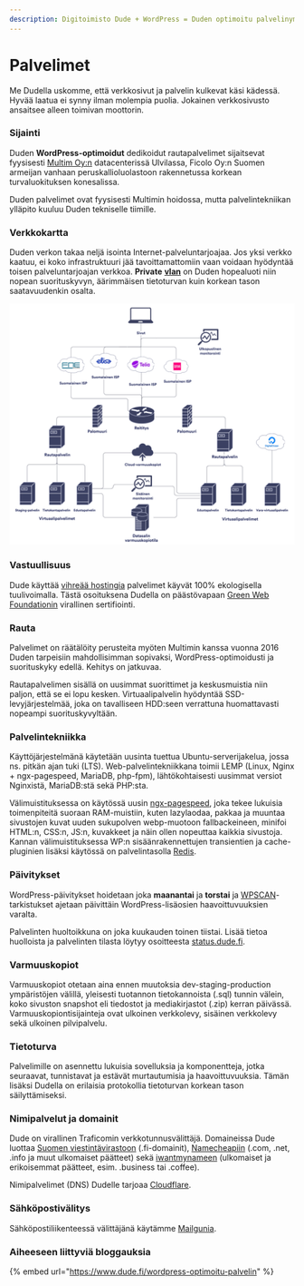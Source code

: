 ```yaml
---
description: Digitoimisto Dude + WordPress = Duden optimoitu palvelinympäristö.
---
```


# Palvelimet

Me Dudella uskomme, että verkkosivut ja palvelin kulkevat käsi kädessä. Hyvää laatua ei synny ilman molempia puolia. Jokainen verkkosivusto ansaitsee alleen toimivan moottorin.

### Sijainti

Duden **WordPress-optimoidut** dedikoidut rautapalvelimet sijaitsevat fyysisesti [Multim Oy:n](https://www.multim.fi) datacenterissä Ulvilassa, Ficolo Oy:n Suomen armeijan vanhaan peruskallioluolastoon rakennetussa korkean turvaluokituksen konesalissa.

Duden palvelimet ovat fyysisesti Multimin hoidossa, mutta palvelintekniikan ylläpito kuuluu Duden tekniselle tiimille.

### Verkkokartta

Duden verkon takaa neljä isointa Internet-palveluntarjoajaa. Jos yksi verkko kaatuu, ei koko infrastruktuuri jää tavoittamattomiin vaan voidaan hyödyntää toisen palveluntarjoajan verkkoa. **Private** [**vlan**](https://fi.wikipedia.org/wiki/Virtuaalil%C3%A4hiverkko) on Duden hopealuoti niin nopean suorituskyvyn, äärimmäisen tietoturvan kuin korkean tason saatavuudenkin osalta.

![](<../.gitbook/assets/xpalvelimet 1024x864.png.pagespeed.ic.68SKuVB4xH>)

### Vastuullisuus

Dude käyttää [vihreää hostingia](https://www.dude.fi/vihreaa-hostingia-100-green-web-hosting) palvelimet käyvät 100% ekologisella tuulivoimalla. Tästä osoituksena Dudella on päästövapaan [Green Web Foundationin](https://www.thegreenwebfoundation.org/green-web-check/?url=https%3A%2F%2Fwww.dude.fi) virallinen sertifiointi.

### Rauta

Palvelimet on räätälöity perusteita myöten Multimin kanssa vuonna 2016 Duden tarpeisiin mahdollisimman sopivaksi, WordPress-optimoidusti ja suorituskyky edellä. Kehitys on jatkuvaa.

Rautapalvelimen sisällä on uusimmat suorittimet ja keskusmuistia niin paljon, että se ei lopu kesken. Virtuaalipalvelin hyödyntää SSD-levyjärjestelmää, joka on tavalliseen HDD:seen verrattuna huomattavasti nopeampi suorituskyvyltään.

### Palvelintekniikka

Käyttöjärjestelmänä käytetään uusinta tuettua Ubuntu-serverijakelua, jossa ns. pitkän ajan tuki (LTS). Web-palvelintekniikkana toimii LEMP (Linux, Nginx + ngx-pagespeed, MariaDB, php-fpm), lähtökohtaisesti uusimmat versiot Nginxistä, MariaDB:stä sekä PHP:sta.

Välimuistituksessa on käytössä uusin [ngx-pagespeed](https://developers.google.com/speed/pagespeed/module), joka tekee lukuisia toimenpiteitä suoraan RAM-muistiin, kuten lazylaodaa, pakkaa ja muuntaa sivustojen kuvat uuden sukupolven webp-muotoon fallbackeineen, minifoi HTML:n, CSS:n, JS:n, kuvakkeet ja näin ollen nopeuttaa kaikkia sivustoja. Kannan välimuistituksessa WP:n sisäänrakennettujen transientien ja cache-pluginien lisäksi käytössä on palvelintasolla [Redis](https://redis.io).

### Päivitykset

WordPress-päivitykset hoidetaan joka **maanantai** ja **torstai** ja [WPSCAN](https://wpscan.org)-tarkistukset ajetaan päivittäin WordPress-lisäosien haavoittuvuuksien varalta.

Palvelinten huoltoikkuna on joka kuukauden toinen tiistai. Lisää tietoa huolloista ja palvelinten tilasta löytyy osoitteesta [status.dude.fi](https://status.dude.fi).

### Varmuuskopiot

Varmuuskopiot otetaan aina ennen muutoksia dev-staging-production ympäristöjen välillä, yleisesti tuotannon tietokannoista (.sql) tunnin välein, koko sivuston snapshot eli tiedostot ja mediakirjastot (.zip) kerran päivässä. Varmuuskopiontisijainteja ovat ulkoinen verkkolevy, sisäinen verkkolevy sekä ulkoinen pilvipalvelu.

### Tietoturva

Palvelimille on asennettu lukuisia sovelluksia ja komponentteja, jotka seuraavat, tunnistavat ja estävät murtautumisia ja haavoittuvuuksia. Tämän lisäksi Dudella on erilaisia protokollia tietoturvan korkean tason säilyttämiseksi.

### Nimipalvelut ja domainit

Dude on virallinen Traficomin verkkotunnusvälittäjä. Domaineissa Dude luottaa [Suomen viestintävirastoon](https://registry.domain.fi) (.fi-domainit), [Namecheapiin](https://www.namecheap.com) (.com, .net, .info ja muut ulkomaiset päätteet) sekä [iwantmynameen](https://iwantmyname.com) (ulkomaiset ja erikoisemmat päätteet, esim. .business tai .coffee).

Nimipalvelimet (DNS) Dudelle tarjoaa [Cloudflare](https://www.cloudflare.com).

### Sähköpostivälitys

Sähköpostiliikenteessä välittäjänä käytämme [Mailgunia](https://www.mailgun.com).

### Aiheeseen liittyviä bloggauksia

{% embed url="https://www.dude.fi/wordpress-optimoitu-palvelin" %}
